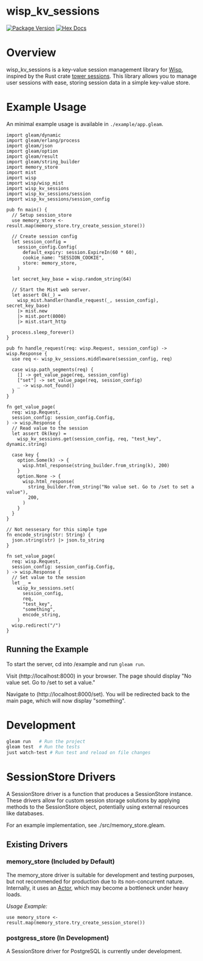# wisp_kv_sessions

[![Package Version](https://img.shields.io/hexpm/v/wisp_kv_sessions)](https://hex.pm/packages/wisp_kv_sessions)
[![Hex Docs](https://img.shields.io/badge/hex-docs-ffaff3)](https://hexdocs.pm/wisp_kv_sessions/)


# Overview
wisp_kv_sessions is a key-value session management library for [Wisp](https://gleam-wisp.github.io/wisp/), inspired by the Rust crate [tower sessions](https://docs.rs/tower-sessions/latest/tower_sessions/#). This library allows you to manage user sessions with ease, storing session data in a simple key-value store. 

# Example Usage
An minimal example usage is available in `./example/app.gleam`.

```gleam
import gleam/dynamic
import gleam/erlang/process
import gleam/json
import gleam/option
import gleam/result
import gleam/string_builder
import memory_store
import mist
import wisp
import wisp/wisp_mist
import wisp_kv_sessions
import wisp_kv_sessions/session
import wisp_kv_sessions/session_config

pub fn main() {
  // Setup session_store
  use memory_store <- result.map(memory_store.try_create_session_store())

  // Create session config
  let session_config =
    session_config.Config(
      default_expiry: session.ExpireIn(60 * 60),
      cookie_name: "SESSION_COOKIE",
      store: memory_store,
    )

  let secret_key_base = wisp.random_string(64)

  // Start the Mist web server.
  let assert Ok(_) =
    wisp_mist.handler(handle_request(_, session_config), secret_key_base)
    |> mist.new
    |> mist.port(8000)
    |> mist.start_http

  process.sleep_forever()
}

pub fn handle_request(req: wisp.Request, session_config) -> wisp.Response {
  use req <- wisp_kv_sessions.middleware(session_config, req)

  case wisp.path_segments(req) {
    [] -> get_value_page(req, session_config)
    ["set"] -> set_value_page(req, session_config)
    _ -> wisp.not_found()
  }
}

fn get_value_page(
  req: wisp.Request,
  session_config: session_config.Config,
) -> wisp.Response {
  // Read value to the session
  let assert Ok(key) =
    wisp_kv_sessions.get(session_config, req, "test_key", dynamic.string)

  case key {
    option.Some(k) -> {
      wisp.html_response(string_builder.from_string(k), 200)
    }
    option.None -> {
      wisp.html_response(
        string_builder.from_string("No value set. Go to /set to set a value"),
        200,
      )
    }
  }
}

// Not nessesary for this simple type 
fn encode_string(str: String) {
  json.string(str) |> json.to_string
}

fn set_value_page(
  req: wisp.Request,
  session_config: session_config.Config,
) -> wisp.Response {
  // Set value to the session
  let _ =
    wisp_kv_sessions.set(
      session_config,
      req,
      "test_key",
      "something",
      encode_string,
    )
  wisp.redirect("/")
}
```

## Running the Example

To start the server, cd into /example and run `gleam run`.

Visit (http://localhost:8000) in your browser. The page should display "No value set. Go to /set to set a value."


Navigate to (http://localhost:8000/set). You will be redirected back to the main page, which will now display "something".

# Development

```sh
gleam run   # Run the project
gleam test  # Run the tests
just watch-test # Run test and reload on file changes
```

# SessionStore Drivers

A SessionStore driver is a function that produces a SessionStore instance. These drivers allow for custom session storage solutions by applying methods to the SessionStore object, potentially using external resources like databases.

For an example implementation, see ./src/memory_store.gleam.

## Existing Drivers

### memory_store (Included by Default)
The memory_store driver is suitable for development and testing purposes, but not recommended for production due to its non-concurrent nature. Internally, it uses an [Actor](https://hexdocs.pm/gleam_otp/gleam/otp/actor.html), which may become a bottleneck under heavy loads.

*Usage Example:*

```gleam
use memory_store <- result.map(memory_store.try_create_session_store())
```

### postgress_store (In Development)

A SessionStore driver for PostgreSQL is currently under development.
